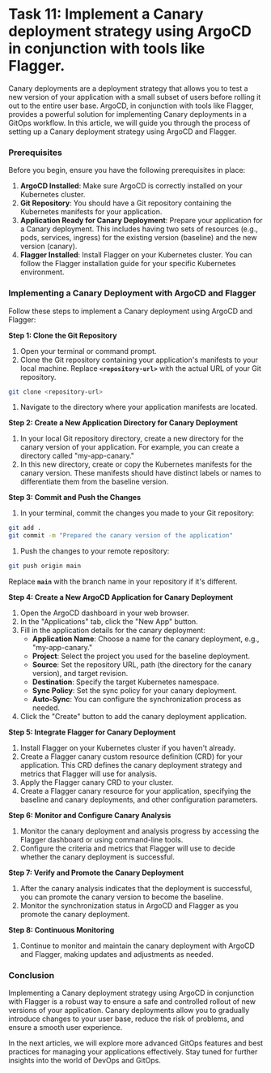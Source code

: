 # Task 11: Implement a Canary deployment strategy using ArgoCD in conjunction with tools like Flagger.

Canary deployments are a deployment strategy that allows you to test a new version of your application with a small subset of users before rolling it out to the entire user base. ArgoCD, in conjunction with tools like Flagger, provides a powerful solution for implementing Canary deployments in a GitOps workflow. In this article, we will guide you through the process of setting up a Canary deployment strategy using ArgoCD and Flagger.

### **Prerequisites**

Before you begin, ensure you have the following prerequisites in place:

1. **ArgoCD Installed**: Make sure ArgoCD is correctly installed on your Kubernetes cluster.
2. **Git Repository**: You should have a Git repository containing the Kubernetes manifests for your application.
3. **Application Ready for Canary Deployment**: Prepare your application for a Canary deployment. This includes having two sets of resources (e.g., pods, services, ingress) for the existing version (baseline) and the new version (canary).
4. **Flagger Installed**: Install Flagger on your Kubernetes cluster. You can follow the Flagger installation guide for your specific Kubernetes environment.

### **Implementing a Canary Deployment with ArgoCD and Flagger**

Follow these steps to implement a Canary deployment using ArgoCD and Flagger:

**Step 1: Clone the Git Repository**

1. Open your terminal or command prompt.
2. Clone the Git repository containing your application's manifests to your local machine. Replace **`<repository-url>`** with the actual URL of your Git repository.

```bash
git clone <repository-url>
```

1. Navigate to the directory where your application manifests are located.

**Step 2: Create a New Application Directory for Canary Deployment**

1. In your local Git repository directory, create a new directory for the canary version of your application. For example, you can create a directory called "my-app-canary."
2. In this new directory, create or copy the Kubernetes manifests for the canary version. These manifests should have distinct labels or names to differentiate them from the baseline version.

**Step 3: Commit and Push the Changes**

1. In your terminal, commit the changes you made to your Git repository:

```bash
git add .
git commit -m "Prepared the canary version of the application"
```

1. Push the changes to your remote repository:

```bash
git push origin main
```

Replace **`main`** with the branch name in your repository if it's different.

**Step 4: Create a New ArgoCD Application for Canary Deployment**

1. Open the ArgoCD dashboard in your web browser.
2. In the "Applications" tab, click the "New App" button.
3. Fill in the application details for the canary deployment:
    - **Application Name**: Choose a name for the canary deployment, e.g., "my-app-canary."
    - **Project**: Select the project you used for the baseline deployment.
    - **Source**: Set the repository URL, path (the directory for the canary version), and target revision.
    - **Destination**: Specify the target Kubernetes namespace.
    - **Sync Policy**: Set the sync policy for your canary deployment.
    - **Auto-Sync**: You can configure the synchronization process as needed.
4. Click the "Create" button to add the canary deployment application.

**Step 5: Integrate Flagger for Canary Deployment**

1. Install Flagger on your Kubernetes cluster if you haven't already.
2. Create a Flagger canary custom resource definition (CRD) for your application. This CRD defines the canary deployment strategy and metrics that Flagger will use for analysis.
3. Apply the Flagger canary CRD to your cluster.
4. Create a Flagger canary resource for your application, specifying the baseline and canary deployments, and other configuration parameters.

**Step 6: Monitor and Configure Canary Analysis**

1. Monitor the canary deployment and analysis progress by accessing the Flagger dashboard or using command-line tools.
2. Configure the criteria and metrics that Flagger will use to decide whether the canary deployment is successful.

**Step 7: Verify and Promote the Canary Deployment**

1. After the canary analysis indicates that the deployment is successful, you can promote the canary version to become the baseline.
2. Monitor the synchronization status in ArgoCD and Flagger as you promote the canary deployment.

**Step 8: Continuous Monitoring**

1. Continue to monitor and maintain the canary deployment with ArgoCD and Flagger, making updates and adjustments as needed.

### **Conclusion**

Implementing a Canary deployment strategy using ArgoCD in conjunction with Flagger is a robust way to ensure a safe and controlled rollout of new versions of your application. Canary deployments allow you to gradually introduce changes to your user base, reduce the risk of problems, and ensure a smooth user experience.

In the next articles, we will explore more advanced GitOps features and best practices for managing your applications effectively. Stay tuned for further insights into the world of DevOps and GitOps.